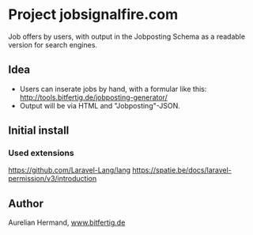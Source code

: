 # Project jobsignalfire.com

Job offers by users, with output in the Jobposting Schema as a readable version for search engines.


## Idea

* Users can inserate jobs by hand, with a formular like this: http://tools.bitfertig.de/jobposting-generator/
* Output will be via HTML and "Jobposting"-JSON.


## Initial install

### Used extensions
https://github.com/Laravel-Lang/lang
https://spatie.be/docs/laravel-permission/v3/introduction



## Author
Aurelian Hermand, www.bitfertig.de
